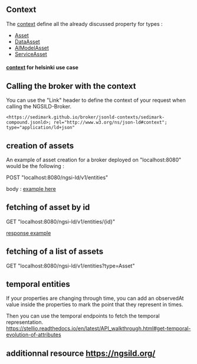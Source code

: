 ## Context
The [context](https://sedimark.github.io/broker/jsonld-contexts/sedimark-compound.jsonld) define all
the already discussed property for types :
- [Asset](https://sedimark.github.io/broker/jsonld-contexts/sedimark-asset.jsonld)
- [DataAsset](https://sedimark.github.io/broker/jsonld-contexts/sedimark-data-asset.jsonld)
- [AIModelAsset](https://sedimark.github.io/broker/jsonld-contexts/sedimark-ai-model-asset.jsonld)
- [ServiceAsset](https://sedimark.github.io/broker/jsonld-contexts/sedimark-service-asset.jsonld)

#### [context](https://sedimark.github.io/broker/jsonld-contexts/sedimark-helsinki-coumpound.jsonld) for helsinki use case

## Calling the broker with the context
You can use the "Link" header to define the context of your request when calling the NGSILD-Broker.
```
<https://sedimark.github.io/broker/jsonld-contexts/sedimark-compound.jsonld>; rel="http://www.w3.org/ns/json-ld#context"; type="application/ld+json"
```

## creation of assets
An example of asset creation for a broker deployed on "localhost:8080" would be the following :

POST "localhost:8080/ngsi-ld/v1/entities"

body : [example here](https://sedimark.github.io/broker/payload-example/asset.jsonld)

## fetching of asset by id
GET "localhost:8080/ngsi-ld/v1/entities/{id}"

[response example](https://sedimark.github.io/broker/payload-example/asset.jsonld)

##  fetching of a list of assets
GET "localhost:8080/ngsi-ld/v1/entities?type=Asset"

## temporal entities
If your properties are changing through time, you can add an observedAt value inside the properties to mark the point that they represent in times.

Then you can use the temporal endpoints to fetch the temporal representation.
https://stellio.readthedocs.io/en/latest/API_walkthrough.html#get-temporal-evolution-of-attributes

## additionnal resource https://ngsild.org/

